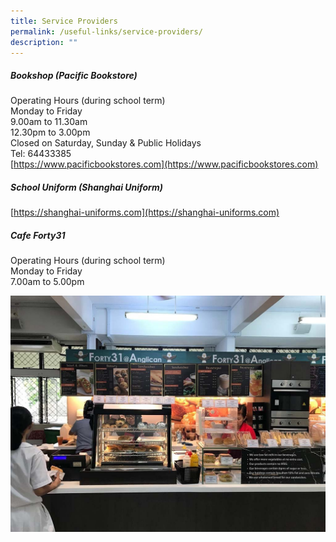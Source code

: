```yaml
---
title: Service Providers
permalink: /useful-links/service-providers/
description: ""
---
```

##### Bookshop (Pacific Bookstore)
Operating Hours (during school term)<br>
Monday to Friday<br>
9.00am to 11.30am<br>
12.30pm to 3.00pm<br>
Closed on Saturday, Sunday &amp; Public Holidays<br>
Tel: 64433385<br>
[https://www.pacificbookstores.com](https://www.pacificbookstores.com)


##### School Uniform (Shanghai Uniform)
[https://shanghai-uniforms.com](https://shanghai-uniforms.com)


##### Cafe Forty31
Operating Hours (during school term)<br>
Monday to Friday<br>
7.00am to 5.00pm<br>

![cafe](/images/Cafe_forty31.jpg)